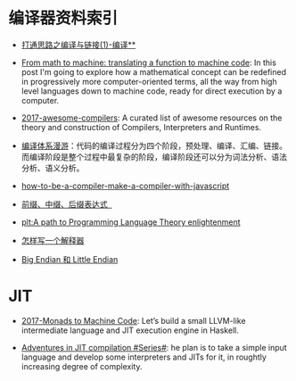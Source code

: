 # 编译器资料索引

* [打通思路之编译与链接(1)-编译\*\*](https://parg.co/bae)

* [From math to machine: translating a function to machine code](http://6me.us/7BlocZ): In this post I'm going to explore how a mathematical concept can be redefined in progressively more computer-oriented terms, all the way from high level languages down to machine code, ready for direct execution by a computer.

- [2017-awesome-compilers](https://github.com/aalhour/awesome-compilers): A curated list of awesome resources on the theory and construction of Compilers, Interpreters and Runtimes.

* [编译体系漫游](http://www.tuicool.com/articles/uI7Bria)：代码的编译过程分为四个阶段，预处理、编译、汇编、链接。而编译阶段是整个过程中最复杂的阶段，编译阶段还可以分为词法分析、语法分析、语义分析。

* [how-to-be-a-compiler-make-a-compiler-with-javascript](https://medium.com/@kosamari/how-to-be-a-compiler-make-a-compiler-with-javascript-4a8a13d473b4#.dday0a975)

- [前缀、中缀、后缀表达式  ](http://blog.csdn.net/antineutrino/article/details/6763722)

- [plt:A path to Programming Language Theory enlightenment](https://github.com/steshaw/plt)

- [怎样写一个解释器](http://www.jianshu.com/p/509505d3bd50)

* [Big Endian 和 Little Endian](http://blog.csdn.net/sunshine1314/article/details/2309655)

# JIT

* [2017-Monads to Machine Code](http://www.stephendiehl.com/posts/monads_machine_code.html): Let’s build a small LLVM-like intermediate language and JIT execution engine in Haskell.

* [Adventures in JIT compilation #Series#](https://parg.co/bs2): he plan is to take a simple input language and develop some interpreters and JITs for it, in roughtly increasing degree of complexity.
